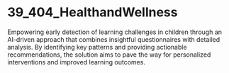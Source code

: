 # 39_404_HealthandWellness
Empowering early detection of learning challenges in children through an AI-driven approach that combines insightful questionnaires with detailed analysis. By identifying key patterns and providing actionable recommendations, the solution aims to pave the way for personalized interventions and improved learning outcomes.
